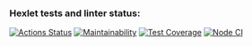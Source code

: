 ### Hexlet tests and linter status:
[![Actions Status](https://github.com/Pinkp0ny/frontend-project-46/workflows/hexlet-check/badge.svg)](https://github.com/Pinkp0ny/frontend-project-46/actions)
[![Maintainability](https://api.codeclimate.com/v1/badges/d722bd66e6d612d41a40/maintainability)](https://codeclimate.com/github/Pinkp0ny/frontend-project-46/maintainability)
[![Test Coverage](https://api.codeclimate.com/v1/badges/d722bd66e6d612d41a40/test_coverage)](https://codeclimate.com/github/Pinkp0ny/frontend-project-46/test_coverage)
[![Node CI](https://github.com/Pinkp0ny/frontend-project-46/actions/workflows/nodejs.yml/badge.svg)](https://github.com/Pinkp0ny/frontend-project-46/actions)
